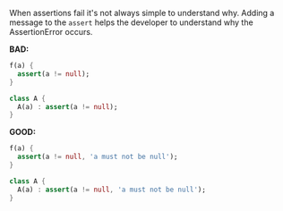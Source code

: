 When assertions fail it's not always simple to understand why. Adding a message
to the `assert` helps the developer to understand why the AssertionError occurs.

**BAD:**
```dart
f(a) {
  assert(a != null);
}

class A {
  A(a) : assert(a != null);
}
```

**GOOD:**
```dart
f(a) {
  assert(a != null, 'a must not be null');
}

class A {
  A(a) : assert(a != null, 'a must not be null');
}
```

